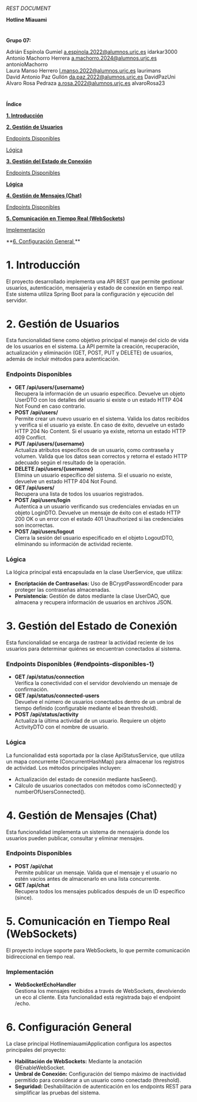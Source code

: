 # 

    

*REST DOCUMENT*

**Hotline Miauami**

#

**Grupo 07:**

Adrián Espínola Gumiel 	[a.espinola.2022@alumnos.urjc.es](mailto:a.espinola.2022@alumnos.urjc.es) 		idarkar3000  
Antonio Machorro Herrera	[a.machorro.2024@alumnos.urjc.es](mailto:a.machorro.2024@alumnos.urjc.es) 		antonioMachorro  
Laura Manso Herrero 		[l.manso.2022@alumnos.urjc.es](mailto:l.manso.2022@alumnos.urjc.es)		laurimans  
David Antonio Paz Gullón	[da.paz.2022@alumnos.urjc.es](mailto:da.paz.2022@alumnos.urjc.es)		DavidPazUni  
Alvaro Rosa Pedraza 		[a.rosa.2022@alumnos.urjc.es](mailto:a.rosa.2022@alumnos.urjc.es)		alvaroRosa23

#

**Índice**

**[1\. Introducción	](#introducción)**

**[2\. Gestión de Usuarios	](#gestión-de-usuarios)**

[Endpoints Disponibles	](#endpoints-disponibles)

[Lógica	](#lógica)

**[3\. Gestión del Estado de Conexión	](#gestión-del-estado-de-conexión)**

[Endpoints Disponibles	](#endpoints-disponibles-1)

**[Lógica	](#lógica-1)**

**[4\. Gestión de Mensajes (Chat)	](#gestión-de-mensajes-\(chat\))**

[Endpoints Disponibles	](#endpoints-disponibles-2)

**[5\. Comunicación en Tiempo Real (WebSockets)	](#comunicación-en-tiempo-real-\(websockets\))**

[Implementación	](#implementación)

**[6\. Configuración General	](#configuración-general) **

# **1. Introducción** 

El proyecto desarrollado implementa una API REST que permite gestionar usuarios, autenticación, mensajería y estado de conexión en tiempo real. Este sistema utiliza Spring Boot para la configuración y ejecución del servidor.

# **2. Gestión de Usuarios** 

Esta funcionalidad tiene como objetivo principal el manejo del ciclo de vida de los usuarios en el sistema. La API permite la creación, recuperación, actualización y eliminación (GET, POST, PUT y DELETE) de usuarios, además de incluir métodos para autenticación.

### **Endpoints Disponibles** 

* **GET /api/users/{username}**  
  Recupera la información de un usuario específico. Devuelve un objeto UserDTO con los detalles del usuario si existe o un estado HTTP 404 Not Found en caso contrario.  
* **POST /api/users/**  
  Permite crear un nuevo usuario en el sistema. Valida los datos recibidos y verifica si el usuario ya existe. En caso de éxito, devuelve un estado HTTP 204 No Content. Si el usuario ya existe, retorna un estado HTTP 409 Conflict.  
* **PUT /api/users/{username}**  
  Actualiza atributos específicos de un usuario, como contraseña y volumen. Valida que los datos sean correctos y retorna el estado HTTP adecuado según el resultado de la operación.  
* **DELETE /api/users/{username}**  
  Elimina un usuario específico del sistema. Si el usuario no existe, devuelve un estado HTTP 404 Not Found.  
* **GET /api/users/**  
  Recupera una lista de todos los usuarios registrados.  
* **POST /api/users/login**  
  Autentica a un usuario verificando sus credenciales enviadas en un objeto LoginDTO. Devuelve un mensaje de éxito con el estado HTTP 200 OK o un error con el estado 401 Unauthorized si las credenciales son incorrectas.  
* **POST /api/users/logout**  
  Cierra la sesión del usuario especificado en el objeto LogoutDTO, eliminando su información de actividad reciente.


### **Lógica** 

La lógica principal está encapsulada en la clase UserService, que utiliza:

* **Encriptación de Contraseñas:** Uso de BCryptPasswordEncoder para proteger las contraseñas almacenadas.  
* **Persistencia:** Gestión de datos mediante la clase UserDAO, que almacena y recupera información de usuarios en archivos JSON.

# **3. Gestión del Estado de Conexión** 

Esta funcionalidad se encarga de rastrear la actividad reciente de los usuarios para determinar quiénes se encuentran conectados al sistema.

### **Endpoints Disponibles** {#endpoints-disponibles-1}

* **GET /api/status/connection**  
  Verifica la conectividad con el servidor devolviendo un mensaje de confirmación.  
* **GET /api/status/connected-users**  
  Devuelve el número de usuarios conectados dentro de un umbral de tiempo definido (configurable mediante el bean threshold).  
* **POST /api/status/activity**  
  Actualiza la última actividad de un usuario. Requiere un objeto ActivityDTO con el nombre de usuario.

### **Lógica** 

La funcionalidad está soportada por la clase ApiStatusService, que utiliza un mapa concurrente (ConcurrentHashMap) para almacenar los registros de actividad. Los métodos principales incluyen:

* Actualización del estado de conexión mediante hasSeen().  
* Cálculo de usuarios conectados con métodos como isConnected() y numberOfUsersConnected().

# **4. Gestión de Mensajes (Chat)** 

Esta funcionalidad implementa un sistema de mensajería donde los usuarios pueden publicar, consultar y eliminar mensajes.

### **Endpoints Disponibles** 

* **POST /api/chat**  
  Permite publicar un mensaje. Valida que el mensaje y el usuario no estén vacíos antes de almacenarlo en una lista concurrente.  
* **GET /api/chat**  
  Recupera todos los mensajes publicados después de un ID específico (since).


# **5. Comunicación en Tiempo Real (WebSockets)** 

El proyecto incluye soporte para WebSockets, lo que permite comunicación bidireccional en tiempo real.

### **Implementación** 

* **WebSocketEchoHandler**  
  Gestiona los mensajes recibidos a través de WebSockets, devolviendo un eco al cliente. Esta funcionalidad está registrada bajo el endpoint /echo.

# **6. Configuración General** 

La clase principal HotlinemiauamiApplication configura los aspectos principales del proyecto:

* **Habilitación de WebSockets:** Mediante la anotación @EnableWebSocket.  
* **Umbral de Conexión:** Configuración del tiempo máximo de inactividad permitido para considerar a un usuario como conectado (threshold).  
* **Seguridad:** Deshabilitación de autenticación en los endpoints REST para simplificar las pruebas del sistema.

